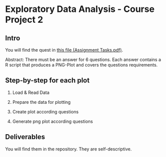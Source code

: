 # Exploratory Data Analysis - Course Project 2
## Intro
You will find the quest in <a href="https://github.com/ramon-schildknecht/exploratory-data-analysis-course-project-2/blob/master/Assignment%20Tasks.pdf" target="_blank">this file (Assignment Tasks.pdf)</a>. 

Abstract: There must be an answer for 6 questions. Each answer contains a R script that produces a PNG-Plot and covers the questions requirements.

## Step-by-step for each plot
1. Load & Read Data

2. Prepare the data for plotting

3. Create plot according questions

4. Generate png plot according questions


## Deliverables
You will find them in the repository. They are self-descriptive.

